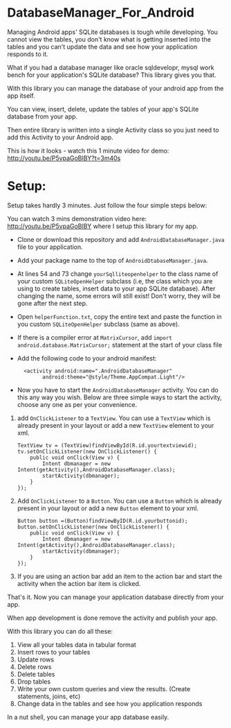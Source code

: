 DatabaseManager_For_Android
===========================

Managing Android apps' SQLite databases is tough while developing. You cannot view the tables, you don't know what is getting inserted into the tables and you can't update the data and see how your application responds to it.

What if you had a database manager like oracle sqldevelopr, mysql work bench for your application's SQLite database? This library gives you that.

With this library you can manage the database of your android app from the app itself. 

You can view, insert, delete, update the tables of your app's SQLite database from your app.

Then entire library is written into a single Activity class so you just need to add this Activity to your Android app.

This is how it looks - watch this 1 minute video for demo: http://youtu.be/P5vpaGoBlBY?t=3m40s

Setup:
======

Setup takes hardly 3 minutes. Just follow the four simple steps below: 

You can watch 3 mins demonstration video here: http://youtu.be/P5vpaGoBlBY where I setup this library for my app.
	
* Clone or download this repository and add `AndroidDatabaseManager.java` file to your application.
* Add your package name to the top of `AndroidDtabaseManager.java`.
* At lines 54 and 73 change `yourSqlliteopenhelper` to the class name of your custom `SQLiteOpenHelper` subclass (i.e, the          class which you are using to create tables, insert data to your app SQLite database). After changing the name, some errors will still exist! Don't worry, they will be gone after the next step.
* Open `helperFunction.txt`, copy the entire text and paste the function in you custom `SQLiteOpenHelper` subclass (same as above).
* If there is a compiler error at `MatrixCursor`, add `import android.database.MatrixCursor;` statement at the start of your class file
* Add the following code to your android manifest:

        <activity android:name=".AndroidDatabaseManager" 
    	      android:theme="@style/Theme.AppCompat.Light"/>

* Now you have to start the `AndroidDatabaseManager` activity. You can do this any way you wish. Below are three simple ways to start the activity, choose any one as per your convenience.
 1. add `OnClickListener` to a `TextView`. You can use a `TextView` which is already present in your layout or add a new `TextView` element to your xml.

        TextView tv = (TextView)findViewById(R.id.yourtextviewid);
        tv.setOnClickListener(new OnClickListener() {
            public void onClick(View v) {
                Intent dbmanager = new Intent(getActivity(),AndroidDatabaseManager.class);
                startActivity(dbmanager);
            }
        });
			
 2. Add `OnClickListener` to a `Button`. You can use a `Button` which is already present in your layout or add a 			new `Button` element to your xml.

        Button button =(Button)findViewByID(R.id.yourbuttonid);
        button.setOnClickListener(new OnClickListener() {
            public void onClick(View v) {
                Intent dbmanager = new Intent(getActivity(),AndroidDatabaseManager.class);
                startActivity(dbmanager);
            }
        });

 3. If you are using an action bar add an item to the action bar and start the activity when the action bar item is clicked.

That's it. Now you can manage your application database directly from your app.

When app development is done remove the activity and publish your app.

With this library you can do all these:

1. View all your tables data in tabular format
2. Insert rows to your tables
3. Update rows
4. Delete rows
5. Delete tables
6. Drop tables
7. Write your own custom queries and view the results. (Create statements, joins, etc)
8. Change data in the tables and see how you application responds

In a nut shell, you can manage your app database easily.
